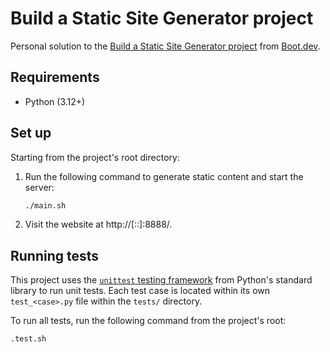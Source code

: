# Build a Static Site Generator project

Personal solution to the [Build a Static Site Generator project](https://www.boot.dev/courses/build-static-site-generator) from [Boot.dev](https://www.boot.dev/tracks/backend).

## Requirements

- Python (3.12+)

## Set up

Starting from the project's root directory:

1. Run the following command to generate static content and start the server:

    ```sh
    ./main.sh
    ```

2. Visit the website at http://[::]:8888/.

## Running tests

This project uses the [`unittest` testing framework](https://docs.python.org/3/library/unittest.html) from Python's standard library to run unit tests. Each test case is located within its own `test_<case>.py` file within the `tests/` directory.

To run all tests, run the following command from the project's root:

```sh
.test.sh
```
